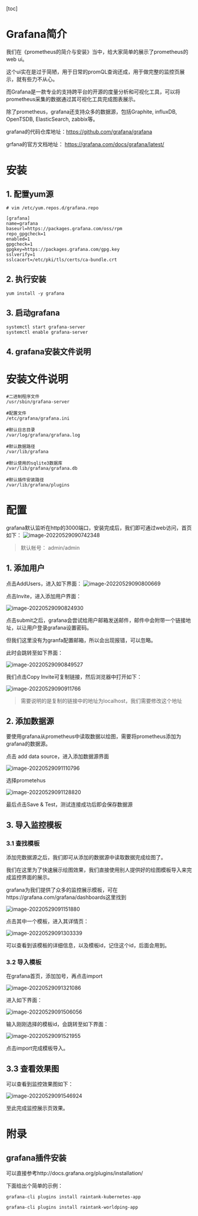 

[toc]

# Grafana简介

我们在《prometheus的简介与安装》当中，给大家简单的展示了prometheus的web ui。

这个ui实在是过于简陋，用于日常的promQL查询还成，用于做完整的监控页展示，就有些力不从心。

而Grafana是一款专业的支持跨平台的开源的度量分析和可视化工具，可以将prometheus采集的数据通过其可视化工具完成图表展示。

除了prometheus，grafana还支持众多的数据源，包括Graphite, influxDB, OpenTSDB, ElasticSearch, zabbix等。 

grafana的代码仓库地址：https://github.com/grafana/grafana

grfana的官方文档地址： https://grafana.com/docs/grafana/latest/


# 安装

## 1. 配置yum源
```shell
# vim /etc/yum.repos.d/grafana.repo

[grafana]
name=grafana
baseurl=https://packages.grafana.com/oss/rpm
repo_gpgcheck=1
enabled=1
gpgcheck=1
gpgkey=https://packages.grafana.com/gpg.key
sslverify=1
sslcacert=/etc/pki/tls/certs/ca-bundle.crt
```

## 2. 执行安装

```shell
yum install -y grafana
```

## 3. 启动grafana

```shell
systemctl start grafana-server
systemctl enable grafana-server
```

## 4. grafana安装文件说明

# 安装文件说明
```shell
#二进制程序文件
/usr/sbin/grafana-server

#配置文件
/etc/grafana/grafana.ini

#默认日志目录
/var/log/grafana/grafana.log

#默认数据路径
/var/lib/grafana

#默认使用的sqlite3数据库
/var/lib/grafana/grafana.db

#默认插件安装路径
/var/lib/grafana/plugins

```

# 配置

grafana默认监听在http的3000端口，安装完成后，我们即可通过web访问，首页如下：
![image-20220529090742348](.图片存放/image-20220529090742348.png)

> 默认帐号： admin/admin

## 1. 添加用户

点击AddUsers，进入如下界面：
![image-20220529090800669](.图片存放/image-20220529090800669.png)

点击Invite，进入添加用户界面：

![image-20220529090824930](.图片存放/image-20220529090824930.png)

点击submit之后，grafana会尝试给用户邮箱发送邮件，邮件中会附带一个链接地址，以让用户登录grafana设置密码。

但我们这里没有为granfa配置邮箱，所以会出现报错，可以忽略。

此时会跳转至如下界面：

![image-20220529090849527](.图片存放/image-20220529090849527.png)

我们点击Copy Invite可复制链接，然后浏览器中打开如下：

![image-20220529090911766](.图片存放/image-20220529090911766.png)

> 需要说明的是复制的链接中的地址为localhost，我们需要修改这个地址

## 2. 添加数据源

要使用grafana从prometheus中读取数据以绘图，需要将prometheus添加为grafana的数据源。

点击 add data source，进入添加数据源界面

![image-20220529091110796](.图片存放/image-20220529091110796.png)

选择prometehus

![image-20220529091128820](.图片存放/image-20220529091128820.png)

最后点击Save & Test，测试连接成功后即会保存数据源

## 3. 导入监控模板

### 3.1 查找模板

添加完数据源之后，我们即可从添加的数据源中读取数据完成绘图了。

我们在这里为了快速展示绘图效果，我们直接使用别人提供好的绘图模板导入来完成监控界面的展示。

grafana为我们提供了众多的监控展示模板，可在https://grafana.com/grafana/dashboards这里找到

![image-20220529091151880](.图片存放/image-20220529091151880.png)

点击其中一个模板，进入其详情页：

![image-20220529091303339](.图片存放/image-20220529091303339.png)

可以查看到该模板的详细信息，以及模板id，记住这个id，后面会用到。

### 3.2 导入模板

在grafana首页，添加加号，再点击import

![image-20220529091321086](.图片存放/image-20220529091321086.png)

进入如下界面：

![image-20220529091506056](.图片存放/image-20220529091506056.png)

输入刚刚选择的模板id，会跳转至如下界面：

![image-20220529091521955](.图片存放/image-20220529091521955.png)

点击import完成模板导入。

## 3.3 查看效果图
可以查看到监控效果图如下：

![image-20220529091546924](.图片存放/image-20220529091546924.png)


至此完成监控展示页效果。

# 附录

## grafana插件安装

可以直接参考http://docs.grafana.org/plugins/installation/

下面给出个简单的示例：

```shell
grafana-cli plugins install raintank-kubernetes-app

grafana-cli plugins install raintank-worldping-app
```

